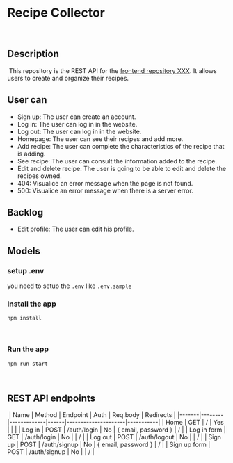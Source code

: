 # Recipe Collector

​

## Description
​
This repository is the REST API for the [frontend repository XXX](link). It allows users to create and organize their recipes.

## User can
- Sign up: The user can create an account.
- Log in: The user can log in in the website.
- Log out: The user can log in in the website.
- Homepage: The user can see their recipes and add more.
- Add recipe: The user can complete the characteristics of the recipe that is adding.
- See recipe: The user can consult the information added to the recipe.
- Edit and delete recipe: The user is going to be able to edit and delete the recipes owned.
- 404: Visualice an error message when the page is not found.
- 500: Visualice an error message when there is a server error.

## Backlog
- Edit profile: The user can edit his profile.

## Models


### setup .env

you need to setup the `.env` like `.env.sample`
​

### Install the app

```
npm install
```

​

### Run the app

```
npm run start
```

​

## REST API endpoints

​
| Name | Method | Endpoint | Auth | Req.body | Redirects |
|-------|--------|-------------|------|---------------------|-----------|
| Home | GET | / | Yes | | |
| Log in | POST | /auth/login  | No | { email, password } | / |
| Log in form | GET | /auth/login  | No | | / |
| Log out | POST | /auth/logout | No | | / |
| Sign up | POST | /auth/signup | No | { email, password } | / |
| Sign up form | POST | /auth/signup | No | | / |

